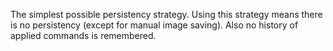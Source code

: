 The simplest possible persistency strategy. Using this strategy means there is no persistency (except for manual image saving). Also no history of applied commands is remembered.
